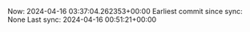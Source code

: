Now: 2024-04-16 03:37:04.262353+00:00 Earliest commit since sync: None Last sync: 2024-04-16 00:51:21+00:00
